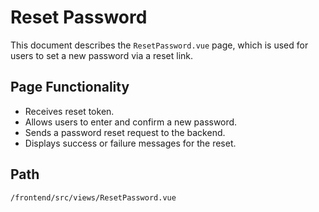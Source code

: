 # Reset Password

This document describes the `ResetPassword.vue` page, which is used for users to set a new password via a reset link.

## Page Functionality
*   Receives reset token.
*   Allows users to enter and confirm a new password.
*   Sends a password reset request to the backend.
*   Displays success or failure messages for the reset.

## Path
`/frontend/src/views/ResetPassword.vue`